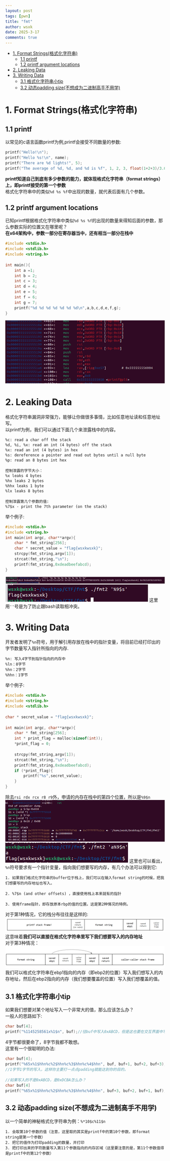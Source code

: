 ```yaml
---
layout: post
tags: [pwn]
title: "fmt"
author: wsxk
date: 2025-3-17
comments: true
---
```


- [1. Format Strings(格式化字符串)](#1-format-strings格式化字符串)
  - [1.1 printf](#11-printf)
  - [1.2 printf argument locations](#12-printf-argument-locations)
- [2. Leaking Data](#2-leaking-data)
- [3. Writing Data](#3-writing-data)
  - [3.1 格式化字符串小tip](#31-格式化字符串小tip)
  - [3.2 动态padding size(不想成为二进制高手不用学)](#32-动态padding-size不想成为二进制高手不用学)


# 1. Format Strings(格式化字符串)<br>
## 1.1 printf<br>
以常见的c语言函数printf为例,printf会接受不同数量的参数:<br>
```c
printf("Hello!\n");
printf("Hello %s!\n", name);
printf("There are %d lights!", 5);
printf("The average of %d, %d, and %d is %f", 1, 2, 3, float(1+2+3)/3.0);
```
**printf知道自己到底有多少参数的能力，就体现格式化字符串（format strings）上，即printf接受的第一个参数**<br>
格式化字符串中的类似`%d %s %f`中出现的数量，就代表后面有几个参数。<br>

## 1.2 printf argument locations<br>
已知printf根据格式化字符串中类似`%d %s %f`的出现的数量来得知后面的参数，那么参数实际的位置又在哪里呢？<br>
**在x64架构中，参数一部分在寄存器当中，还有相当一部分在栈中**<br>
```c
#include <stdio.h>
#include <stdlib.h>
#include <string.h>

int main(){
    int a =1;
    int b = 2;
    int c = 3;
    int d = 4;
    int e = 5;
    int f = 6;
    int g = 7;
    printf("%d %d %d %d %d %d %d\n",a,b,c,d,e,f,g);
}
```
![](https://raw.githubusercontent.com/wsxk/wsxk_pictures/main/2024-9-25/20250312000442.png)


# 2. Leaking Data<br>
格式化字符串漏洞非常强力，能够让你做很多事情，比如任意地址读和任意地址写。<br>
以printf为例，我们可以通过下面几个来泄露栈中的内容。<br>
```
%c: read a char off the stack
%d, %i, %x: read an int (4 bytes) off the stack
%x: read an int (4 bytes) in hex
%s: dereference a pointer and read out bytes until a null byte
%p: read an 8 bytes int hex 

控制泄露的字节大小：
%x leaks 4 bytes
%hx leaks 2 bytes
%hhx leaks 1 byte
%lx leaks 8 bytes

控制泄露第几个参数的值:
%7$x - print the 7th parameter (on the stack)
```
举个例子:<br>
```c
#include <stdio.h>
#include <string.h>
int main(int argc, char**argv){
    char * fmt_string[256];
    char * secret_value = "flag{wsxkwsxk}";
    strcpy(fmt_string,argv[1]);
    strcat(fmt_string,"\n");
    printf(fmt_string,0xdeadbeefabcd);
}
```
![](https://raw.githubusercontent.com/wsxk/wsxk_pictures/main/2024-9-25/20250312202807.png)
![](https://raw.githubusercontent.com/wsxk/wsxk_pictures/main/2024-9-25/20250312203100.png)
这里用`''`号是为了防止跟bash读取相冲突。<br>

# 3. Writing Data<br>
开发者发明了`%n`符号，用于解引用存放在栈中的指针变量，将目前已经打印出的字节数量写入指针所指向的内存.<br>
```
%n: 写入4字节到指针指向的内存中
%ln：8字节
%hn：2字节
%hhn：1字节
```
举个例子:<br>
```c
#include <stdio.h>
#include <string.h>
#include <stdlib.h>

char * secret_value = "flag{wsxkwsxk}";

int main(int argc, char**argv){
    char * fmt_string[256];
    int * print_flag = malloc(sizeof(int));
    *print_flag = 0;

    strcpy(fmt_string,argv[1]);
    strcat(fmt_string,"\n");
    printf(fmt_string,0xdeadbeefabcd);
    if (*print_flag){
        printf("%s",secret_value);
    }
}
```
除去`rsi rdx rcx r8 r9`外，申请的内存在栈中的第四个位置，所以是`%9$n`<br>
![](https://raw.githubusercontent.com/wsxk/wsxk_pictures/main/2024-9-25/20250312224332.png)
![](https://raw.githubusercontent.com/wsxk/wsxk_pictures/main/2024-9-25/20250312224432.png)
这里也可以看出，`%n`符号要求有一个指针变量，指向我们想要写的内存，有几个办法可以得到它:<br>
```
1. 如果我们格式化字符串的buffer位于栈上，我们可以在输入format string的时候，把我们想要写的内存地址也写入。

2. %7$n (and other offsets) ，直接使用栈上本来就有的指针

3. 使用frame指针，即存放原本rbp的值的位置。这是第2种情况的特例。
```
对于第1种情况，它的栈分布往往是这样的:<br>
![](https://raw.githubusercontent.com/wsxk/wsxk_pictures/main/2024-9-25/20250312225449.png)
这意味着**我们可以直接在格式化字符串里写下我们想要写入的内存地址**<br>
对于第3种情况：<br>
![](https://raw.githubusercontent.com/wsxk/wsxk_pictures/main/2024-9-25/20250312225148.png)
我们可以格式化字符串在ebp1指向的内存（即ebp2的位置）写入我们想写入的内存地址，然后在ebp2指向的内存（我们想要覆盖的位置）写入我们想覆盖的值。

## 3.1 格式化字符串小tip<br>
如果我们想要对某个地址写入一个非常大的值，那么应该怎么办？<br>
一般人的思路如下:<br>
```c
char buf[4];
printf("%1145258561x%1$n", buf);//往buf中写入0xABCD，但是这也要在交互界面中写入非常多的padding，很可能撑爆你的交互界面！
```
4字节都很要命了，8字节我都不敢想。<br>
这里有一个很聪明的办法:<br>
```c
char buf[4];
printf("%65x%1$hhn%c%2$hhn%c%3$hhn%c%4$hhn", buf, buf+1, buf+2, buf+3);
//1字节1字节的写入，这样你主要打一点点padding就能达到你的目的。

//如果写入的不是0xABCD，是0xDCBA怎么办？
char buf[4]
printf("%65x%1$hhn%c%2$hhn%c%3$hhn%c%4$hhn", buf+3, buf+2, buf+1, buf);//答案是倒过来就行~
```

## 3.2 动态padding size(不想成为二进制高手不用学)<br>
以一个简单的神秘格式化字符串为例：`%*10$c%11$n`<br>
```
1. 会取第10个参数的值（注意，这里取的其实是printf中的第10个参数，即format string是第一个参数）
2. 把它的值作为打印padding的数量，并打印
3. 把打印出来的字符数量写入第11个参数指向的内存区域（这里要注意的是，第11个参数值得是printf中的第12个参数）
```

<!-- Google tag (gtag.js) -->
<script async src="https://www.googletagmanager.com/gtag/js?id=G-C22S5YSYL7"></script>
<script>
  window.dataLayer = window.dataLayer || [];
  function gtag(){dataLayer.push(arguments);}
  gtag('js', new Date());

  gtag('config', 'G-C22S5YSYL7');
</script>
